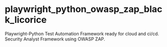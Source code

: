 # playwright_python_owasp_zap_black_licorice
Playwright-Python Test Automation Framework ready for cloud and ci/cd. Security Analyst Framework using OWASP ZAP.
